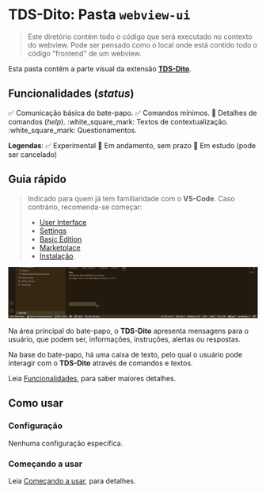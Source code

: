 # TDS-Dito: Pasta `webview-ui`

> Este diretório contém todo o código que será executado no contexto do webview. Pode ser pensado como o local onde está contido todo o código "frontend" de um webview.

Esta pasta contém a parte visual da extensão [**TDS-Dito**](https://github.com/brodao2/tds-dito).

## Funcionalidades (_status_)

:white_check_mark: Comunicação básica do bate-papo.
:white_check_mark: Comandos mínimos.
:walking: Detalhes de comandos (_help_).
:white_square_mark: Textos de contextualização.
:white_square_mark: Questionamentos.

**Legendas**: :white_check_mark: Experimental :walking: Em andamento, sem prazo :white_square_button: Em estudo (pode ser cancelado)

## Guia rápido

> Indicado para quem já tem familiaridade com o **VS-Code**. Caso contrário, recomenda-se começar:
>
> - [User Interface](https://code.visualstudio.com/docs/getstarted/userinterface)
> - [Settings](https://code.visualstudio.com/docs/getstarted/settings)
> - [Basic Edition](https://code.visualstudio.com/docs/editor/codebasics)
> - [Marketplace](https://code.visualstudio.com/docs/editor/extension-gallery)
> - [Instalação](README.md#instalação).

![Dito: Chat](images/chat.png)

Na área principal do bate-papo, o **TDS-Dito** apresenta mensagens para o usuário, que podem ser, informações, instruções, alertas ou respostas.

Na base do bate-papo, há uma caixa de texto, pelo qual o usuário pode interagir com o **TDS-Dito** através de comandos e textos.

Leia [Funcionalidades](README.md#funcionalidades), para saber maiores detalhes.

## Como usar

### Configuração

Nenhuma configuração especifica.

### Começando a usar

Leia [Começando a usar](README.md#começando-a-usar), para detalhes.
